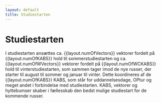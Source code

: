 ```yaml
---
layout: default
title: Studiestarten
---
```

<h1>Studiestarten</h1>

<div id="poster-image" style="background-image: url('/static/img/bageri_forside.jpg');">
</div>

<p>
    I studiestarten ansættes ca. {{layout.numOfVectors}} vektorer fordelt på {{layout.numOfKABS}} hold til sommerstudiestarten og ca. {{layout.numOfWVectors}} vektorer fordelt på {{layout.numOfWCKABS}} hold til vinterstudiestarten, som sammen tager imod de nye russer, der starter til august til sommer og januar til vinter. Dette koordineres af de {{layout.numOfKABS}} KABS, som står for uddannelsesdage, OPtur og meget andet i forbindelse med studiestarten. KABS, vektorer og hyttebumser skaber i fællesskab den bedst mulige studiestart for de kommende russer.
</p>


